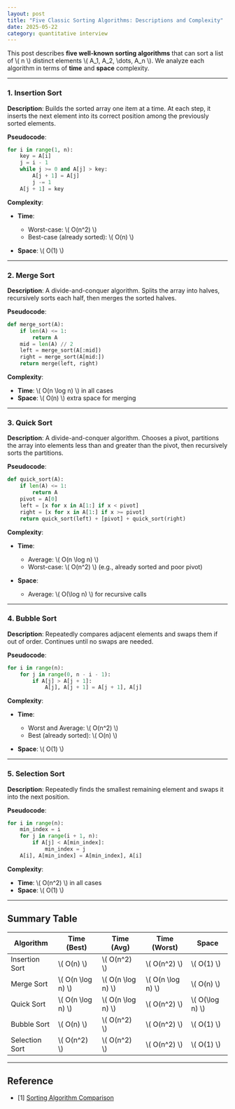 ```yaml
---
layout: post
title: "Five Classic Sorting Algorithms: Descriptions and Complexity"
date: 2025-05-22
category: quantitative interview
---
```


This post describes **five well-known sorting algorithms** that can sort a list of \\( n \\) distinct elements \\( A_1, A_2, \dots, A_n \\). We analyze each algorithm in terms of **time** and **space** complexity.

---

### 1. Insertion Sort

**Description**:
Builds the sorted array one item at a time. At each step, it inserts the next element into its correct position among the previously sorted elements.

**Pseudocode**:
```python
for i in range(1, n):
    key = A[i]
    j = i - 1
    while j >= 0 and A[j] > key:
        A[j + 1] = A[j]
        j -= 1
    A[j + 1] = key
```

**Complexity**:

* **Time**:

  * Worst-case: \\( O(n^2) \\)
  * Best-case (already sorted): \\( O(n) \\)
* **Space**: \\( O(1) \\)

---

### 2. Merge Sort

**Description**:
A divide-and-conquer algorithm. Splits the array into halves, recursively sorts each half, then merges the sorted halves.

**Pseudocode**:

```python
def merge_sort(A):
    if len(A) <= 1:
        return A
    mid = len(A) // 2
    left = merge_sort(A[:mid])
    right = merge_sort(A[mid:])
    return merge(left, right)
```

**Complexity**:

* **Time**: \\( O(n \log n) \\) in all cases
* **Space**: \\( O(n) \\) extra space for merging

---

### 3. Quick Sort

**Description**:
A divide-and-conquer algorithm. Chooses a pivot, partitions the array into elements less than and greater than the pivot, then recursively sorts the partitions.

**Pseudocode**:

```python
def quick_sort(A):
    if len(A) <= 1:
        return A
    pivot = A[0]
    left = [x for x in A[1:] if x < pivot]
    right = [x for x in A[1:] if x >= pivot]
    return quick_sort(left) + [pivot] + quick_sort(right)
```

**Complexity**:

* **Time**:

  * Average: \\( O(n \log n) \\)
  * Worst-case: \\( O(n^2) \\) (e.g., already sorted and poor pivot)
* **Space**:

  * Average: \\( O(\log n) \\) for recursive calls

---

### 4. Bubble Sort

**Description**:
Repeatedly compares adjacent elements and swaps them if out of order. Continues until no swaps are needed.

**Pseudocode**:

```python
for i in range(n):
    for j in range(0, n - i - 1):
        if A[j] > A[j + 1]:
            A[j], A[j + 1] = A[j + 1], A[j]
```

**Complexity**:

* **Time**:

  * Worst and Average: \\( O(n^2) \\)
  * Best (already sorted): \\( O(n) \\)
* **Space**: \\( O(1) \\)

---

### 5. Selection Sort

**Description**:
Repeatedly finds the smallest remaining element and swaps it into the next position.

**Pseudocode**:

```python
for i in range(n):
    min_index = i
    for j in range(i + 1, n):
        if A[j] < A[min_index]:
            min_index = j
    A[i], A[min_index] = A[min_index], A[i]
```

**Complexity**:

* **Time**: \\( O(n^2) \\) in all cases
* **Space**: \\( O(1) \\)

---

## Summary Table

| Algorithm      | Time (Best)         | Time (Avg)          | Time (Worst)        | Space             |
| -------------- | ------------------- | ------------------- | ------------------- | ----------------- |
| Insertion Sort | \\( O(n) \\)        | \\( O(n^2) \\)      | \\( O(n^2) \\)      | \\( O(1) \\)      |
| Merge Sort     | \\( O(n \log n) \\) | \\( O(n \log n) \\) | \\( O(n \log n) \\) | \\( O(n) \\)      |
| Quick Sort     | \\( O(n \log n) \\) | \\( O(n \log n) \\) | \\( O(n^2) \\)      | \\( O(\log n) \\) |
| Bubble Sort    | \\( O(n) \\)        | \\( O(n^2) \\)      | \\( O(n^2) \\)      | \\( O(1) \\)      |
| Selection Sort | \\( O(n^2) \\)      | \\( O(n^2) \\)      | \\( O(n^2) \\)      | \\( O(1) \\)      |

---

## Reference

* [1] [Sorting Algorithm Comparison](https://en.wikipedia.org/wiki/Sorting_algorithm)
